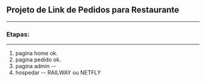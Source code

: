 ## Projeto de Link de Pedidos para Restaurante
 ***
 ### Etapas:
 ***
1. pagina home ok.
1. pagina pedido ok.
1. pagina admin --
1. hospedar -- RAILWAY ou NETFLY

